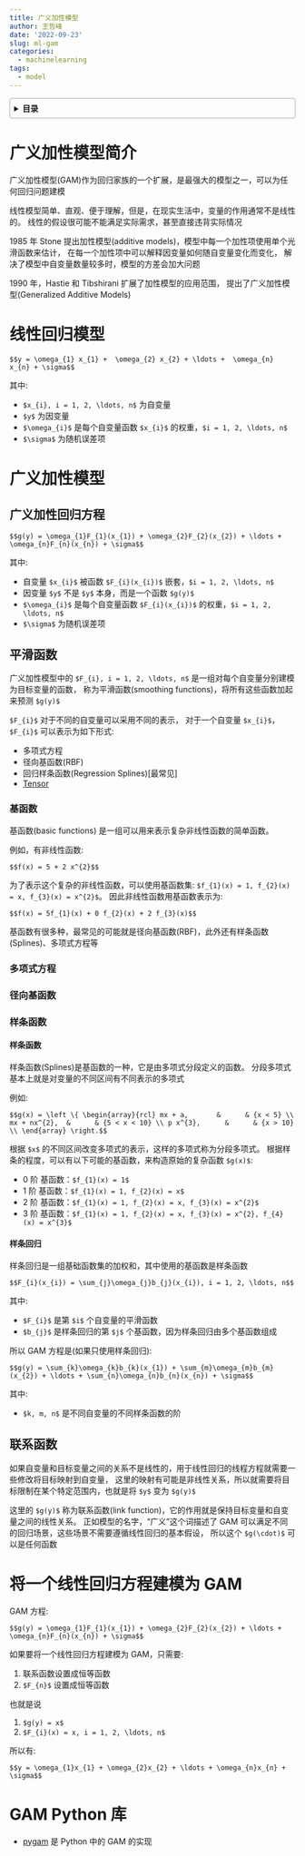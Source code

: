 ```yaml
---
title: 广义加性模型
author: 王哲峰
date: '2022-09-23'
slug: ml-gam
categories:
  - machinelearning
tags:
  - model
---
```


<style>
details {
    border: 1px solid #aaa;
    border-radius: 4px;
    padding: .5em .5em 0;
}
summary {
    font-weight: bold;
    margin: -.5em -.5em 0;
    padding: .5em;
}
details[open] {
    padding: .5em;
}
details[open] summary {
    border-bottom: 1px solid #aaa;
    margin-bottom: .5em;
}
</style>

<details><summary>目录</summary><p>

- [广义加性模型简介](#广义加性模型简介)
- [线性回归模型](#线性回归模型)
- [广义加性模型](#广义加性模型)
  - [广义加性回归方程](#广义加性回归方程)
  - [平滑函数](#平滑函数)
    - [基函数](#基函数)
    - [多项式方程](#多项式方程)
    - [径向基函数](#径向基函数)
    - [样条函数](#样条函数)
      - [样条函数](#样条函数-1)
      - [样条回归](#样条回归)
  - [联系函数](#联系函数)
- [将一个线性回归方程建模为 GAM](#将一个线性回归方程建模为-gam)
- [GAM Python 库](#gam-python-库)
</p></details><p></p>

# 广义加性模型简介

广义加性模型(GAM)作为回归家族的一个扩展，是最强大的模型之一，可以为任何回归问题建模

线性模型简单、直观、便于理解，但是，在现实生活中，变量的作用通常不是线性的。
线性的假设很可能不能满足实际需求，甚至直接违背实际情况

1985 年 Stone 提出加性模型(additive models)，模型中每一个加性项使用单个光滑函数来估计，
在每一个加性项中可以解释因变量如何随自变量变化而变化，
解决了模型中自变量数量较多时，模型的方差会加大问题

1990 年，Hastie 和 Tibshirani 扩展了加性模型的应用范围，
提出了广义加性模型(Generalized Additive Models)

# 线性回归模型

`$$y = \omega_{1} x_{1} +  \omega_{2} x_{2} + \ldots +  \omega_{n} x_{n} + \sigma$$`

其中:

* `$x_{i}, i = 1, 2, \ldots, n$` 为自变量
* `$y$` 为因变量 
* `$\omega_{i}$` 是每个自变量函数 `$x_{i}$` 的权重，`$i = 1, 2, \ldots, n$`
* `$\sigma$` 为随机误差项

# 广义加性模型

## 广义加性回归方程

`$$g(y) = \omega_{1}F_{1}(x_{1}) + \omega_{2}F_{2}(x_{2}) + \ldots + \omega_{n}F_{n}(x_{n}) + \sigma$$`

其中:

* 自变量 `$x_{i}$` 被函数 `$F_{i}(x_{i})$` 嵌套，`$i = 1, 2, \ldots, n$`
* 因变量 `$y$` 不是 `$y$` 本身，而是一个函数 `$g(y)$`
* `$\omega_{i}$` 是每个自变量函数 `$F_{i}(x_{i})$` 的权重，`$i = 1, 2, \ldots, n$`
* `$\sigma$` 为随机误差项

## 平滑函数

广义加性模型中的 `$F_{i}, i = 1, 2, \ldots, n$` 是一组对每个自变量分别建模为目标变量的函数，
称为平滑函数(smoothing functions)，将所有这些函数加起来预测 `$g(y)$`

`$F_{i}$` 对于不同的自变量可以采用不同的表示，
对于一个自变量 `$x_{i}$`，`$F_{i}$` 可以表示为如下形式:

* 多项式方程
* 径向基函数(RBF)
* 回归样条函数(Regression Splines)[最常见]
* [Tensor](https://fda.readthedocs.io/en/latest/modules/autosummary/skfda.representation.basis.Tensor.html)

### 基函数

基函数(basic functions) 是一组可以用来表示复杂非线性函数的简单函数。

例如，有非线性函数:

`$$f(x) = 5 + 2 x^{2}$$`

为了表示这个复杂的非线性函数，可以使用基函数集: `$f_{1}(x) = 1, f_{2}(x) = x, f_{3}(x) = x^{2}$`。
因此非线性函数用基函数表示为:

`$$f(x) = 5f_{1}(x) + 0 f_{2}(x) + 2 f_{3}(x)$$`

基函数有很多种，最常见的可能就是径向基函数(RBF)，此外还有样条函数(Splines)、多项式方程等

### 多项式方程

### 径向基函数

### 样条函数

#### 样条函数

样条函数(Splines)是基函数的一种，它是由多项式分段定义的函数。
分段多项式基本上就是对变量的不同区间有不同表示的多项式

例如:

`$$g(x) = \left \{
\begin{array}{rcl}
mx + a,       &      & {x < 5} \\
mx + nx^{2},  &      & {5 < x < 10} \\
p x^{3},      &      & {x > 10} \\
\end{array} \right.$$`

根据 `$x$` 的不同区间改变多项式的表示，这样的多项式称为分段多项式。
根据样条的程度，可以有以下可能的基函数，来构造原始的复杂函数 `$g(x)$`:

* 0 阶 基函数：`$f_{1}(x) = 1$`
* 1 阶 基函数：`$f_{1}(x) = 1, f_{2}(x) = x$`
* 2 阶 基函数：`$f_{1}(x) = 1, f_{2}(x) = x, f_{3}(x) = x^{2}$`
* 3 阶 基函数：`$f_{1}(x) = 1, f_{2}(x) = x, f_{3}(x) = x^{2}, f_{4}(x) = x^{3}$`

#### 样条回归

样条回归是一组基础函数集的加权和，其中使用的基函数是样条函数

`$$F_{i}(x_{i}) = \sum_{j}\omega_{j}b_{j}(x_{i}), i = 1, 2, \ldots, n$$`

其中:

* `$F_{i}$` 是第 `$i$` 个自变量的平滑函数
* `$b_{j}$` 是样条回归的第 `$j$` 个基函数，因为样条回归由多个基函数组成

所以 GAM 方程是(如果只使用样条回归):

`$$g(y) = \sum_{k}\omega_{k}b_{k}(x_{1}) + \sum_{m}\omega_{m}b_{m}(x_{2}) + \ldots + \sum_{n}\omega_{n}b_{n}(x_{n}) + \sigma$$`

其中:

* `$k, m, n$` 是不同自变量的不同样条函数的阶

## 联系函数

如果自变量和目标变量之间的关系不是线性的，用于线性回归的线程方程就需要一些修改将目标映射到自变量，
这里的映射有可能是非线性关系，所以就需要将目标限制在某个特定范围内，也就是将 `$y$` 变为 `$g(y)$`

这里的 `$g(y)$` 称为联系函数(link function)，它的作用就是保持目标变量和自变量之间的线性关系。
正如模型的名字，“广义”这个词描述了 GAM 可以满足不同的回归场景，这些场景不需要遵循线性回归的基本假设，
所以这个 `$g(\cdot)$` 可以是任何函数

# 将一个线性回归方程建模为 GAM

GAM 方程:

`$$g(y) = \omega_{1}F_{1}(x_{1}) + \omega_{2}F_{2}(x_{2}) + \ldots + \omega_{n}F_{n}(x_{n}) + \sigma$$`

如果要将一个线性回归方程建模为 GAM，只需要:

1. 联系函数设置成恒等函数
2. `$F_{n}$` 设置成恒等函数

也就是说 

1. `$g(y) = x$`
2. `$F_{i}(x) = x, i = 1, 2, \ldots, n$`
  
所以有:

`$$y = \omega_{1}x_{1} + \omega_{2}x_{2} + \ldots + \omega_{n}x_{n} + \sigma$$`

# GAM Python 库

* [pygam](https://pygam.readthedocs.io/en/latest/notebooks/tour_of_pygam.html) 是 Python 中的 GAM 的实现

